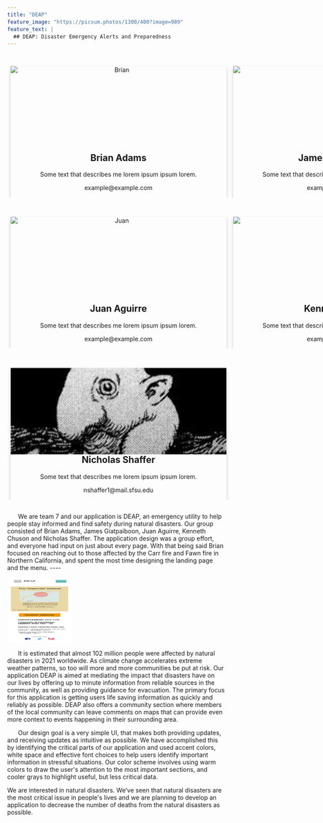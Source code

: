 ```yaml
---
title: "DEAP"
feature_image: "https://picsum.photos/1300/400?image=989"
feature_text: |
  ## DEAP: Disaster Emergency Alerts and Preparedness
---
```

<div style="width: 1500px;
  margin: auto; text-align: center">
<div class="row">
  <div class="column">
    <div class="card">
      <img class="profile" src="pictures/img1.jpg" alt="Brian" style="width:100%">
      <div class="container">
        <h2>Brian Adams</h2>
        <p>Some text that describes me lorem ipsum ipsum lorem.</p>
        <p>example@example.com</p>
      </div>
    </div>
  </div>

  <div class="column">
    <div class="card">
      <img class="profile" src="pictures/img1.jpg" alt="James" style="width:100%">
      <div class="container">
        <h2>James Giatpaiboon</h2>
        <p>Some text that describes me lorem ipsum ipsum lorem.</p>
        <p>example@example.com</p>
      </div>
    </div>
  </div>

  <div class="column">
    <div class="card">
      <img class="profile" src="pictures/img1.jpg" alt="Juan" style="width:100%">
      <div class="container">
        <h2>Juan Aguirre</h2>
        <p>Some text that describes me lorem ipsum ipsum lorem.</p>
        <p>example@example.com</p>
      </div>
    </div>
  </div>

  <div class="column">
    <div class="card">
      <img class="profile" src="pictures/img1.jpg" alt="Kenneth" style="width:100%">
      <div class="container">
        <h2>Kenneth Chuson</h2>
        <p>Some text that describes me lorem ipsum ipsum lorem.</p>
        <p>example@example.com</p>
      </div>
    </div>
  </div>

  <div class="column">
    <div class="card">
      <img class="profile" src="pictures/nick.jpg" alt="Nicholas" style="width:100%">
      <div class="container">
        <h2>Nicholas Shaffer</h2>
        <p>Some text that describes me lorem ipsum ipsum lorem.</p>
        <p>nshaffer1@mail.sfsu.edu</p>
      </div>
    </div>
  </div>
</div>
</div>
<style>
  .column 
  {
    float: left;
    width: 33.3%;
    margin-bottom: 16px;
    padding: 0 8px;
  }
  @media screen and (max-width: 650px) 
  {
    .column {
      width: 100%;
      display: block;
    }
  }
  .profile {
    float: left;
    width:  200px;
    height: 200px;
    object-fit: cover;
  }
  .card 
  {
    box-shadow: 0 4px 8px 0 rgba(0, 0, 0, 0.2);
  }
  .container 
  {
    padding: 0 16px;
  }
  .container::after, .row::after 
  {
    content: "";
    clear: both;
    display: table;
  }
  .title 
  {
    color: grey;
  }
</style>

  <div>
      <p style="text-indent: 25px;">
        We are team 7 and our application is DEAP, an emergency utility to help people stay informed and find safety during natural disasters. Our group consisted of Brian Adams, James Giatpaiboon, Juan Aguirre, Kenneth Chuson and Nicholas Shaffer. The application design was a group effort, and everyone had input on just about every page. With that being said Brian focused on reaching out to those affected by the Carr fire and Fawn fire in Northern California, and spent the most time designing the landing page and the menu. ----
      </p>
      <img src="/Updated Pictures/Landing Page (Home).png" width="150px" height="150px">
      <p style="text-indent: 25px;">
        It is estimated that almost 102 million people were affected by natural disasters in 2021 worldwide. As climate change accelerates extreme weather patterns, so too will more and more communities be put at risk. Our application DEAP is aimed at mediating the impact that disasters have on our lives by offering up to minute information from reliable sources in the community, as well as providing guidance for evacuation. The primary focus for this application is getting users life saving information as quickly and reliably as possible. DEAP also offers a community section where members of the local community can leave comments on maps that can provide even more context to events happening in their surrounding area. 
      </p>
      <p style="text-indent: 25px;">
          Our design goal is a very simple UI, that makes both providing updates, and receiving updates as intuitive as possible. We have accomplished this by identifying the critical parts of our application and used accent colors, white space and effective font choices to help users identify important information in stressful situations. Our color scheme involves using warm colors to draw the user's attention to the most important sections, and cooler grays to highlight useful, but less critical data.
      </p>
      <p>
        We are interested in natural disasters. We’ve seen that natural disasters are the most critical issue in people's lives and we are     planning to develop an application to decrease the number of deaths from the natural disasters as possible.
      </p>
  </div>

<style>
  .column 
  {
    float: left;
    width: 33.3%;
    margin-bottom: 16px;
    padding: 0 8px;
  }
  @media screen and (max-width: 650px) 
  {
    .column {
      width: 100%;
      display: block;
    }
  }
  .card 
  {
    box-shadow: 0 4px 8px 0 rgba(0, 0, 0, 0.2);
  }
  .container 
  {
    padding: 0 16px;
  }
  .container::after, .row::after 
  {
    content: "";
    clear: both;
    display: table;
  }
  .title 
  {
    color: grey;
  }
  .button 
  {
    border: none;
    outline: 0;
    display: inline-block;
    padding: 8px;
    color: white;
    background-color: #000;
    text-align: center;
    cursor: pointer;
    width: 100%;
  }
  .button:hover 
  {
    background-color: #555;
  }
</style>
